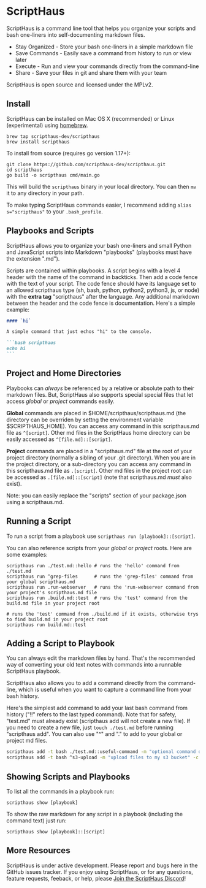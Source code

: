  # ScriptHaus

ScriptHaus is a command line tool that helps you organize your scripts and bash one-liners
into self-documenting markdown files.

* Stay Organized - Store your bash one-liners in a simple markdown file
* Save Commands - Easily save a command from history to run or view later
* Execute - Run and view your commands directly from the command-line
* Share - Save your files in git and share them with your team

ScriptHaus is open source and licensed under the MPLv2.

## Install

ScriptHaus can be installed on Mac OS X (recommended) or Linux (experimental)
using [homebrew](https://brew.sh).

```
brew tap scripthaus-dev/scripthaus
brew install scripthaus
```

To install from source (requires go version 1.17+):

```
git clone https://github.com/scripthaus-dev/scripthaus.git
cd scripthaus
go build -o scripthaus cmd/main.go
```

This will build the `scripthaus` binary in your local directory.  You can then `mv` it to any directory in your path.

To make typing ScriptHaus commands easier, I recommend adding `alias s="scripthaus"` to your `.bash_profile`.

## Playbooks and Scripts

ScriptHaus allows you to organize your bash one-liners and small Python and JavaScript scripts into Markdown "playbooks"
(playbooks must have the extension ".md").

Scripts are contained within playbooks.  A script begins with a level 4 header with the name of the command in backticks.
Then add a code fence with the text of your script.  The code fence should have its language set to an allowed scripthaus type
(sh, bash, python, python2, python3, js, or node) with the **extra tag** "scripthaus" after the language.  Any additional markdown between the
header and the code fence is documentation.  Here's a simple example:

````markdown
#### `hi`

A simple command that just echos "hi" to the console.

```bash scripthaus
echo hi
```
````

## Project and Home Directories

Playbooks can *always* be referenced by a relative or absolute path to their markdown files.
But, ScriptHaus also supports special special files that let access *global*
or *project* commands easily.

**Global** commands are placed in $HOME/scripthaus/scripthaus.md (the directory can be overriden
by settng the environment variable $SCRIPTHAUS_HOME).  You can access any command in this
scripthaus.md file as `^[script]`.  Other md files in the ScriptHaus home directory can
be easily accessed as `^[file.md]::[script]`.

**Project** commands are placed in a "scripthaus.md" file at the root of your project directory
(normally a sibling of your .git directory).  When you are in the project directory, or a sub-directory
you can access any command in this scripthaus.md file as `.[script]`.  Other md files in the project
root can be accessed as `.[file.md]::[script]` (note that scripthaus.md *must* also exist).

Note: you can easily replace the "scripts" section of your package.json using a scripthaus.md.

## Running a Script

To run a script from a playbook use `scripthaus run [playbook]::[script]`.

You can also reference scripts from your *global* or *project* roots.  Here are some examples:

```
scripthaus run ./test.md::hello # runs the 'hello' command from ./test.md
scripthaus run ^grep-files      # runs the 'grep-files' command from your global scripthaus.md
scripthaus run .run-webserver   # runs the 'run-webserver command from your project's scripthaus.md file
scripthaus run .build.md::test  # runs the 'test' command from the build.md file in your project root

# runs the 'test' command from ./build.md if it exists, otherwise trys to find build.md in your project root
scripthaus run build.md::test
```

## Adding a Script to Playbook

You can always edit the markdown files by hand.  That's the recommended way of converting your old text notes with commands
into a runnable ScriptHaus playbook.

ScriptHaus also allows you to add a command directly from the command-line, which is useful when you want to capture a
command line from your bash history.

Here's the simplest add command to add your last bash command from history ("!!" refers to the last typed command).
Note that for safety, "test.md" must already exist (scripthaus add will not create a new file).  If you need to
create a new file, just `touch ./test.md` before running "scripthaus add".  You can also use "^" and "." to add
to your global or project md files.

```bash
scripthaus add -t bash ./test.md::useful-command -m "optional command description" -c "!!"
scripthaus add -t bash ^s3-upload -m "upload files to my s3 bucket" -c "!!"
```

## Showing Scripts and Playbooks

To list all the commands in a playbook run:

```
scripthaus show [playbook]
```

To show the raw markdown for any script in a playbook (including the command text) just run:

```
scripthaus show [playbook]::[script]
```

## More Resources

ScriptHaus is under active development.  Please report and bugs here in the GitHub issues tracker.  If you enjoy using
ScriptHaus, or for any questions, feature requests, feeback, or help, please [Join the ScriptHaus Discord](https://discord.gg/XfvZ334gwU)!

